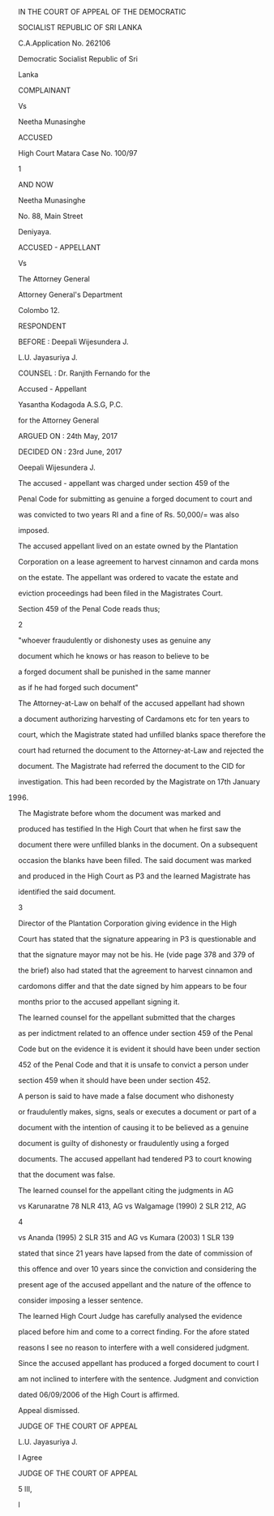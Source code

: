 IN THE COURT OF APPEAL OF THE DEMOCRATIC

SOCIALIST REPUBLIC OF SRI LANKA

C.A.Application No. 262106

Democratic Socialist Republic of Sri

Lanka

COMPLAINANT

Vs

Neetha Munasinghe

ACCUSED

High Court Matara Case No. 100/97

1

AND NOW

Neetha Munasinghe

No. 88, Main Street

Deniyaya.

ACCUSED - APPELLANT

Vs

The Attorney General

Attorney General's Department

Colombo 12.

RESPONDENT

BEFORE : Deepali Wijesundera J.

L.U. Jayasuriya J.

COUNSEL : Dr. Ranjith Fernando for the

Accused - Appellant

Yasantha Kodagoda A.S.G, P.C.

for the Attorney General

ARGUED ON : 24th May, 2017

DECIDED ON : 23rd June, 2017

Oeepali Wijesundera J.

The accused - appellant was charged under section 459 of the

Penal Code for submitting as genuine a forged document to court and

was convicted to two years RI and a fine of Rs. 50,000/= was also

imposed.

The accused appellant lived on an estate owned by the Plantation

Corporation on a lease agreement to harvest cinnamon and carda mons

on the estate. The appellant was ordered to vacate the estate and

eviction proceedings had been filed in the Magistrates Court.

Section 459 of the Penal Code reads thus;

2

"whoever fraudulently or dishonesty uses as genuine any

document which he knows or has reason to believe to be

a forged document shall be punished in the same manner

as if he had forged such document"

The Attorney-at-Law on behalf of the accused appellant had shown

a document authorizing harvesting of Cardamons etc for ten years to

court, which the Magistrate stated had unfilled blanks space therefore the

court had returned the document to the Attorney-at-Law and rejected the

document. The Magistrate had referred the document to the CID for

investigation. This had been recorded by the Magistrate on 17th January

1996.

The Magistrate before whom the document was marked and

produced has testified In the High Court that when he first saw the

document there were unfilled blanks in the document. On a subsequent

occasion the blanks have been filled. The said document was marked

and produced in the High Court as P3 and the learned Magistrate has

identified the said document.

3

Director of the Plantation Corporation giving evidence in the High

Court has stated that the signature appearing in P3 is questionable and

that the signature mayor may not be his. He (vide page 378 and 379 of

the brief) also had stated that the agreement to harvest cinnamon and

cardomons differ and that the date signed by him appears to be four

months prior to the accused appellant signing it.

The learned counsel for the appellant submitted that the charges

as per indictment related to an offence under section 459 of the Penal

Code but on the evidence it is evident it should have been under section

452 of the Penal Code and that it is unsafe to convict a person under

section 459 when it should have been under section 452.

A person is said to have made a false document who dishonesty

or fraudulently makes, signs, seals or executes a document or part of a

document with the intention of causing it to be believed as a genuine

document is guilty of dishonesty or fraudulently using a forged

documents. The accused appellant had tendered P3 to court knowing

that the document was false.

The learned counsel for the appellant citing the judgments in AG

vs Karunaratne 78 NLR 413, AG vs Walgamage (1990) 2 SLR 212, AG

4

vs Ananda (1995) 2 SLR 315 and AG vs Kumara (2003) 1 SLR 139

stated that since 21 years have lapsed from the date of commission of

this offence and over 10 years since the conviction and considering the

present age of the accused appellant and the nature of the offence to

consider imposing a lesser sentence.

The learned High Court Judge has carefully analysed the evidence

placed before him and come to a correct finding. For the afore stated

reasons I see no reason to interfere with a well considered judgment.

Since the accused appellant has produced a forged document to court I

am not inclined to interfere with the sentence. Judgment and conviction

dated 06/09/2006 of the High Court is affirmed.

Appeal dismissed.

JUDGE OF THE COURT OF APPEAL

L.U. Jayasuriya J.

I Agree

JUDGE OF THE COURT OF APPEAL

5 lII,

l